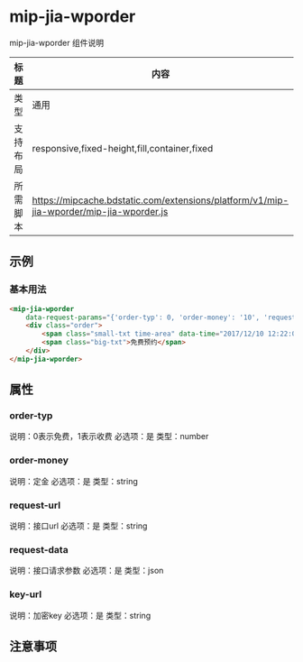 # mip-jia-wporder

mip-jia-wporder 组件说明

标题|内容
----|----
类型|通用
支持布局|responsive,fixed-height,fill,container,fixed
所需脚本|https://mipcache.bdstatic.com/extensions/platform/v1/mip-jia-wporder/mip-jia-wporder.js

## 示例

### 基本用法
```html
<mip-jia-wporder
	data-request-params="{'order-typ': 0, 'order-money': '10', 'request-url': 'http://qa.m.jia.com/wangpu/product/reservation/add', 'request-data': {'productId': '819', 'shopId': '64935', 'sourceReferrer': ''}, 'key-url': '//qa.m.jia.com/wangpu/encrypt/mobile/public-key/base64'}}">
	<div class="order">	
		<span class="small-txt time-area" data-time="2017/12/10 12:22:00"><em>xx天xx时xx分</em>后结束</span>
		<span class="big-txt">免费预约</span>
	</div>
</mip-jia-wporder>
```

## 属性

### order-typ

说明：0表示免费，1表示收费
必选项：是
类型：number

### order-money

说明：定金
必选项：是
类型：string

### request-url

说明：接口url
必选项：是
类型：string

### request-data

说明：接口请求参数
必选项：是
类型：json

### key-url

说明：加密key
必选项：是
类型：string


## 注意事项

